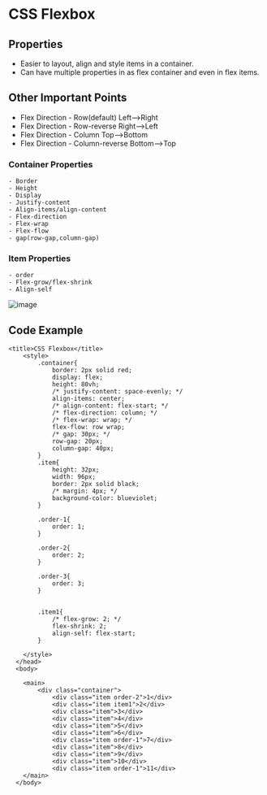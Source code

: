# CSS Flexbox
## Properties
  - Easier to layout, align and style items in a container.
  - Can have multiple properties in as flex container and even in flex items.
## Other Important Points
- Flex Direction - Row(default)
  Left-->Right
- Flex Direction - Row-reverse
  Right-->Left
- Flex Direction - Column
  Top-->Bottom
- Flex Direction - Column-reverse
  Bottom-->Top
### Container Properties
	- Border
	- Height
	- Display
	- Justify-content
	- Align-items/align-content
	- Flex-direction
	- Flex-wrap
	- Flex-flow
	- gap(row-gap,column-gap)
### Item Properties
	- order
	- Flex-grow/flex-shrink
	- Align-self
![image](https://github.com/user-attachments/assets/e85ef04e-0ea2-4aaa-a5f6-ceb5c01fb76a)

## Code Example
```
<title>CSS Flexbox</title>
    <style>
        .container{
            border: 2px solid red;
            display: flex;
            height: 80vh;
            /* justify-content: space-evenly; */
            align-items: center;
            /* align-content: flex-start; */
            /* flex-direction: column; */
            /* flex-wrap: wrap; */
            flex-flow: row wrap;
            /* gap: 30px; */
            row-gap: 20px;
            column-gap: 40px;
        }
        .item{
            height: 32px;
            width: 96px;
            border: 2px solid black;
            /* margin: 4px; */
            background-color: blueviolet;
        }

        .order-1{
            order: 1;
        }

        .order-2{
            order: 2;
        }

        .order-3{
            order: 3;
        }


        .item1{
            /* flex-grow: 2; */
            flex-shrink: 2;
            align-self: flex-start;
        }

    </style>
  </head>
  <body>

    <main>
        <div class="container">
            <div class="item order-2">1</div>
            <div class="item item1">2</div>
            <div class="item">3</div>
            <div class="item">4</div>
            <div class="item">5</div>
            <div class="item">6</div>
            <div class="item order-1">7</div>
            <div class="item">8</div>
            <div class="item">9</div>
            <div class="item">10</div>
            <div class="item order-1">11</div>
    </main>
  </body>
